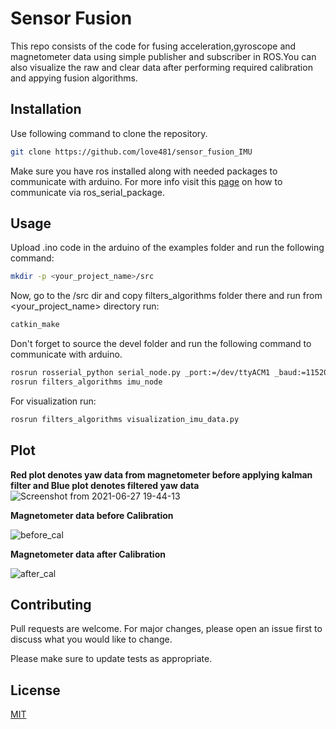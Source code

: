 # Sensor Fusion
This repo consists of the code for fusing acceleration,gyroscope and magnetometer data using simple publisher and subscriber in ROS.You can also visualize the raw and clear data after performing required calibration and appying fusion algorithms. 


## Installation
Use following command to clone the repository.
```bash
git clone https://github.com/love481/sensor_fusion_IMU
```
Make sure you have ros installed along with needed packages to communicate with arduino. For more info visit this [page](http://wiki.ros.org/rosserial_python) on how to communicate via ros_serial_package.

## Usage
Upload .ino code in the arduino of the examples folder and run the following command:
```bash
mkdir -p <your_project_name>/src
```
Now, go to the /src dir and copy filters_algorithms folder there and run from <your_project_name> directory run:
```bash
catkin_make
```
Don't forget to source the devel folder and run the following command to communicate with arduino.
```bash
rosrun rosserial_python serial_node.py _port:=/dev/ttyACM1 _baud:=115200
rosrun filters_algorithms imu_node
```
For visualization run:
```bash
rosrun filters_algorithms visualization_imu_data.py
```
## Plot
**Red plot denotes yaw data from magnetometer before applying kalman filter and Blue plot denotes filtered yaw data**
![Screenshot from 2021-06-27 19-44-13](https://user-images.githubusercontent.com/54012619/123627959-53c02d80-d832-11eb-8f4f-2bdc80b94b14.png)


**Magnetometer data before Calibration**

![before_cal](https://user-images.githubusercontent.com/54012619/123629421-fe851b80-d833-11eb-9380-37ccd1c2dc4f.png)

**Magnetometer data after Calibration**

![after_cal](https://user-images.githubusercontent.com/54012619/123629607-2ffde700-d834-11eb-8e7f-4db24a32e92a.png)
## Contributing
Pull requests are welcome. For major changes, please open an issue first to discuss what you would like to change.

Please make sure to update tests as appropriate.
## License
[MIT](https://choosealicense.com/licenses/mit/)
